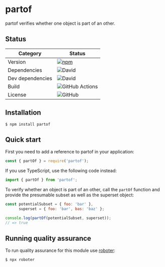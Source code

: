 # partof

partof verifies whether one object is part of an other.

## Status

| Category         | Status                                                                                              |
| ---------------- | --------------------------------------------------------------------------------------------------- |
| Version          | [![npm](https://img.shields.io/npm/v/partof)](https://www.npmjs.com/package/partof)                 |
| Dependencies     | ![David](https://img.shields.io/david/thenativeweb/partof)                                          |
| Dev dependencies | ![David](https://img.shields.io/david/dev/thenativeweb/partof)                                      |
| Build            | ![GitHub Actions](https://github.com/thenativeweb/partof/workflows/Release/badge.svg?branch=master) |
| License          | ![GitHub](https://img.shields.io/github/license/thenativeweb/partof)                                |

## Installation

```shell
$ npm install partof
```

## Quick start

First you need to add a reference to partof in your application:

```javascript
const { partOf } = require('partof');
```

If you use TypeScript, use the following code instead:

```typescript
import { partOf } from 'partof';
```

To verify whether an object is part of an other, call the `partOf` function and provide the presumable subset as well as the superset object:

```javascript
const potentialSubset = { foo: 'bar' },
      superset = { foo: 'bar', bas: 'baz' };

console.log(partOf(potentialSubset, superset));
// => true
```

## Running quality assurance

To run quality assurance for this module use [roboter](https://www.npmjs.com/package/roboter):

```shell
$ npx roboter
```
